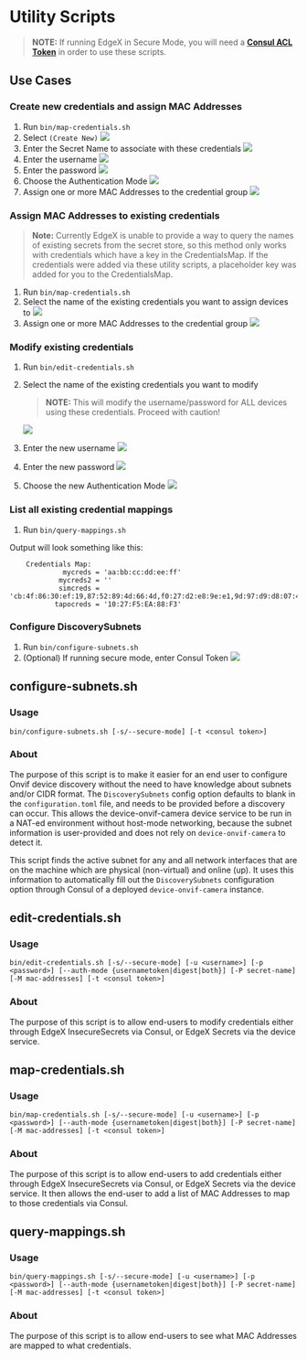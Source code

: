 # Utility Scripts

> **NOTE:** If running EdgeX in Secure Mode, you will need a **[Consul ACL Token](https://docs.edgexfoundry.org/2.1/security/Ch-Secure-Consul/#how-to-get-consul-acl-token)**
> in order to use these scripts.

## Use Cases
### Create new credentials and assign MAC Addresses
1. Run `bin/map-credentials.sh`
2. Select `(Create New)`
   ![](../images/creds-pick.png)
3. Enter the Secret Name to associate with these credentials
   ![](../images/creds-name.png)
4. Enter the username
   ![](../images/creds-username.png)
5. Enter the password
   ![](../images/creds-password.png)
6. Choose the Authentication Mode
   ![](../images/creds-method.png)
7. Assign one or more MAC Addresses to the credential group
   ![](../images/creds-mac.png)

### Assign MAC Addresses to existing credentials
> **Note:** Currently EdgeX is unable to provide a way to query the names of existing secrets from the secret store, so this method
> only works with credentials which have a key in the CredentialsMap. If the credentials were added via these
> utility scripts, a placeholder key was added for you to the CredentialsMap.

1. Run `bin/map-credentials.sh`
2. Select the name of the existing credentials you want to assign devices to
   ![](../images/creds-pick.png)
3. Assign one or more MAC Addresses to the credential group
   ![](../images/creds-mac-multiple.png)

### Modify existing credentials
1. Run `bin/edit-credentials.sh`
2. Select the name of the existing credentials you want to modify
    > **NOTE:** This will modify the username/password for ALL devices using these credentials. Proceed with caution!

    ![](../images/creds-pick-existing.png)

3. Enter the new username
   ![](../images/creds-edit-user.png)
4. Enter the new password
   ![](../images/creds-edit-password.png)
5. Choose the new Authentication Mode
   ![](../images/creds-edit-method.png)


### List all existing credential mappings
1. Run `bin/query-mappings.sh`

Output will look something like this:
```
    Credentials Map:
             mycreds = 'aa:bb:cc:dd:ee:ff'
            mycreds2 = ''
            simcreds = 'cb:4f:86:30:ef:19,87:52:89:4d:66:4d,f0:27:d2:e8:9e:e1,9d:97:d9:d8:07:4b,99:70:6d:f5:c2:16'
           tapocreds = '10:27:F5:EA:88:F3'
```

### Configure DiscoverySubnets
1. Run `bin/configure-subnets.sh`
2. (Optional) If running secure mode, enter Consul Token
   ![](../images/creds-acl.png)


## configure-subnets.sh
### Usage
```shell
bin/configure-subnets.sh [-s/--secure-mode] [-t <consul token>]
```
### About
The purpose of this script is to make it easier for an end user to configure Onvif device discovery
without the need to have knowledge about subnets and/or CIDR format. The `DiscoverySubnets` config
option defaults to blank in the `configuration.toml` file, and needs to be provided before a discovery can occur.
This allows the device-onvif-camera device service to be run in a NAT-ed environment without host-mode networking,
because the subnet information is user-provided and does not rely on `device-onvif-camera` to detect it.

This script finds the active subnet for any and all network interfaces that are on the machine 
which are physical (non-virtual) and online (up). It uses this information to automatically fill out the 
`DiscoverySubnets` configuration option through Consul of a deployed `device-onvif-camera` instance.

## edit-credentials.sh
### Usage
```shell
bin/edit-credentials.sh [-s/--secure-mode] [-u <username>] [-p <password>] [--auth-mode {usernametoken|digest|both}] [-P secret-name] [-M mac-addresses] [-t <consul token>]
```
### About
The purpose of this script is to allow end-users to modify credentials either through
EdgeX InsecureSecrets via Consul, or EdgeX Secrets via the device service.

## map-credentials.sh
### Usage
```shell
bin/map-credentials.sh [-s/--secure-mode] [-u <username>] [-p <password>] [--auth-mode {usernametoken|digest|both}] [-P secret-name] [-M mac-addresses] [-t <consul token>]
```
### About
The purpose of this script is to allow end-users to add credentials either through
EdgeX InsecureSecrets via Consul, or EdgeX Secrets via the device service. It then allows the
end-user to add a list of MAC Addresses to map to those credentials via Consul.

## query-mappings.sh
### Usage
```shell
bin/query-mappings.sh [-s/--secure-mode] [-u <username>] [-p <password>] [--auth-mode {usernametoken|digest|both}] [-P secret-name] [-M mac-addresses] [-t <consul token>]
```
### About
The purpose of this script is to allow end-users to see what MAC Addresses are
mapped to what credentials.

